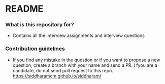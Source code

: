 # README #

### What is this repository for? ###

* Contains all the interview assignments and interview questions

### Contribution guidelines ###

* If you find any mistake in the question or if you want to propose a new question, create a branch with your name and send a PR. I fyou are a candidate, do not send pull request to this repo.
https://siddharamcm.github.io/siddharam/
